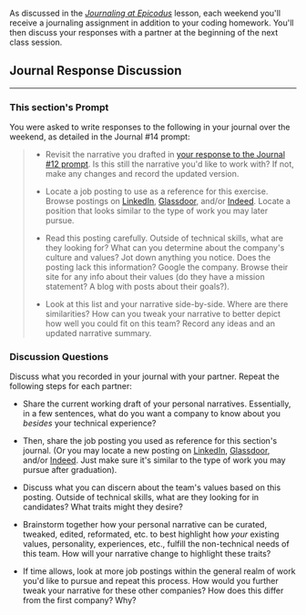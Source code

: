 As discussed in the _[Journaling at Epicodus](/introduction-to-programming/git-html-and-css-part-2/homework-journaling-at-epicodus)_ lesson, each weekend you'll receive a journaling assignment in addition to your coding homework. You'll then discuss your responses with a partner at the beginning of the next class session.

## Journal Response Discussion
---

### This section's Prompt

You were asked to write responses to the following in your journal over the weekend, as detailed in the Journal #14 prompt:

> * Revisit the narrative you drafted in [your response to the Journal #12 prompt](/journaling-curriculum/journal-prompts/journal-12). Is this still the narrative you'd like to work with? If not, make any changes and record the updated version.
>
> * Locate a job posting to use as a reference for this exercise. Browse postings on [LinkedIn](https://www.linkedin.com/jobs), [Glassdoor](https://www.glassdoor.com/index.htm), and/or [Indeed](https://www.indeed.com/l-Portland,-OR-jobs.html). Locate a position that looks similar to the type of work you may later pursue.
>
> * Read this posting carefully. Outside of technical skills, what are they looking for? What can you determine about the company's culture and values? Jot down anything you notice. Does the posting lack this information? Google the company. Browse their site for any info about their values (do they have a mission statement? A blog with posts about their goals?).
>
> * Look at this list and your narrative side-by-side. Where are there similarities? How can you tweak your narrative to better depict how well you could fit on this team? Record any ideas and an updated narrative summary.

### Discussion Questions

Discuss what you recorded in your journal with your partner. Repeat the following steps for each partner:

* Share the current working draft of your personal narratives. Essentially, in a few sentences, what do you want a company to know about you _besides_ your technical experience?

* Then, share the job posting you used as reference for this section's journal. (Or you may locate a new posting on [LinkedIn](https://www.linkedin.com/jobs), [Glassdoor](https://www.glassdoor.com/index.htm), and/or [Indeed](https://www.indeed.com/l-Portland,-OR-jobs.html). Just make sure it's similar to the type of work you may pursue after graduation).

* Discuss what you can discern about the team's values based on this posting. Outside of technical skills, what are they looking for in candidates? What traits might they desire?

* Brainstorm together how your personal narrative can be curated, tweaked, edited, reformated, etc. to best highlight how _your_ existing values, personality, experiences, etc., fulfill the non-technical needs of this team. How will your narrative change to highlight these traits?

* If time allows, look at more job postings within the general realm of work you'd like to pursue and repeat this process. How would you further tweak your narrative for these other companies? How does this differ from the first company? Why?
